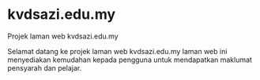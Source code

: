 # kvdsazi.edu.my
Projek laman web kvdsazi.edu.my

Selamat datang ke projek laman web kvdsazi.edu.my laman web ini menyediakan kemudahan kepada pengguna untuk 
mendapatkan maklumat pensyarah dan pelajar.
